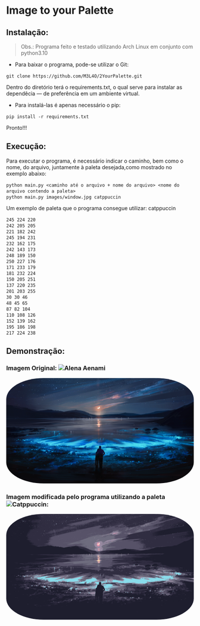 # Image to your Palette
## Instalação:
> Obs.: Programa feito e testado utilizando Arch Linux em conjunto com python3.10

- Para baixar o programa, pode-se utilizar o Git:
```
git clone https://github.com/M3L4O/2YourPalette.git
```

Dentro do diretório terá o requirements.txt, o qual serve para instalar as dependêcia ― de preferência em um ambiente virtual.
- Para instalá-las é apenas necessário o pip:
```
pip install -r requirements.txt
```

Pronto!!!

## Execução:
Para executar o programa, é necessário indicar o caminho, bem como o nome, do arquivo, juntamente à paleta desejada,como mostrado no exemplo abaixo:
```
python main.py <caminho até o arquivo + nome do arquivo> <nome do arquivo contendo a paleta>
python main.py images/window.jpg catppuccin
```

Um exemplo de paleta que o programa consegue utilizar:
catppuccin
```
245 224 220
242 205 205
221 182 242
245 194 231
232 162 175
242 143 173
248 189 150
250 227 176
171 233 179
181 232 224
150 205 251
137 220 235
201 203 255
30 30 46
48 45 65
87 82 104
110 108 126
152 139 162
195 186 198
217 224 238
```
## Demonstração:

### Imagem Original: ![Alena Aenami](https://twitter.com/Aenami_Art)
<kbd><img src="images/aenami_moon.png" alt="Imagem Original" style="border-radius:20%"></kbd>

### Imagem modificada pelo programa utilizando a paleta ![Catppuccin](https://github.com/catppuccin/catppuccin):
<kbd><img src="images/aenami_moon-catppuccin.png" alt="Imagem Original" style="border-radius:20%"></kbd>

